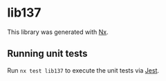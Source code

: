 # lib137

This library was generated with [Nx](https://nx.dev).

## Running unit tests

Run `nx test lib137` to execute the unit tests via [Jest](https://jestjs.io).
